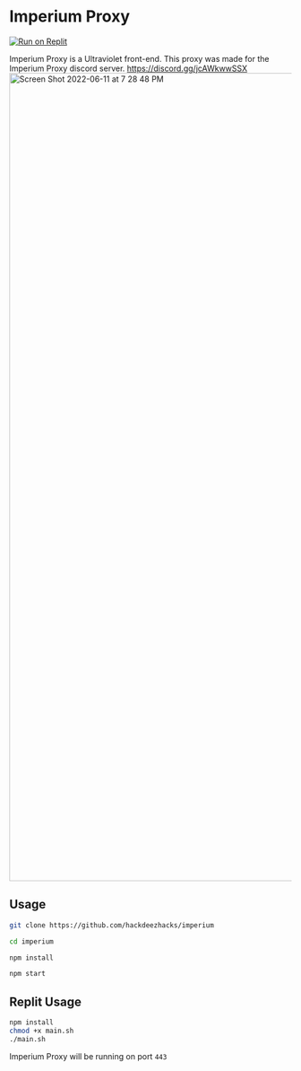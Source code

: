 # Imperium Proxy

[![Run on Replit](https://raw.githubusercontent.com/BinBashBanana/deploy-buttons/master/buttons/remade/replit.svg)](https://replit.com/github/Hyunwoonator/Imperium-Proxy)

Imperium Proxy is a Ultraviolet front-end. This proxy was made for the Imperium Proxy discord server. https://discord.gg/jcAWkwwSSX
<img width="1440" alt="Screen Shot 2022-06-11 at 7 28 48 PM" src="https://user-images.githubusercontent.com/72828378/173211785-898231b4-9359-4dca-81f4-94384208d949.png">

## Usage

```bash
git clone https://github.com/hackdeezhacks/imperium

cd imperium

npm install

npm start
```

## Replit Usage

```bash
npm install
chmod +x main.sh
./main.sh
```

Imperium Proxy will be running on port ```443```
